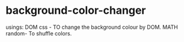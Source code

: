 # background-color-changer
usings:
  DOM css - TO change the background colour by DOM.
  MATH random- To shuffle colors.
  
